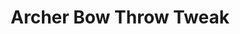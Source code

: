 ---
image_url: https://user-images.githubusercontent.com/43440732/172454656-6dbfb896-3a43-41bc-b991-2c37afdcdc22.gif
title: Archer Bow Throw Tweak
description: Change the way the archer throws his bow
---